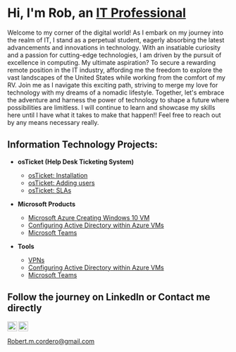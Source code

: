 <h1>Hi, I'm Rob, an <a href="(https://www.linkedin.com/in/robert-cordero-703365198/)">IT Professional</a></h1>

Welcome to my corner of the digital world! As I embark on my journey into the realm of IT, I stand as a perpetual student, eagerly absorbing the latest advancements and innovations in technology. With an insatiable curiosity and a passion for cutting-edge technologies, I am driven by the pursuit of excellence in computing. My ultimate aspiration? To secure a rewarding remote position in the IT industry, affording me the freedom to explore the vast landscapes of the United States while working from the comfort of my RV. Join me as I navigate this exciting path, striving to merge my love for technology with my dreams of a nomadic lifestyle. Together, let's embrace the adventure and harness the power of technology to shape a future where possibilities are limitless. I will continue to learn and showcase my skills here until I have what it takes to make that happen!! Feel free to reach out by any means necessary really.

<h2>Information Technology Projects:</h2>


- <b>osTicket (Help Desk Ticketing System)</b>

  - [osTicket: Installation](https://github.com/Robertc30/OsTicket/blob/main/README.md)
  - [osTicket: Adding users](https://github.com/Robertc30/Users)
  - [osTicket: SLAs](https://github.com/Robertc30/SLAs)
    
- <b>Microsoft Products</b>

  - [Microsoft Azure Creating Windows 10 VM](https://github.com/Robertc30/VM)
  - [Configuring Active Directory within Azure VMs](https://github.com/Robertc30/ActiveDirectory)
  - [Microsoft Teams](https://github.com/Robertc30/Random2)

- <b>Tools</b>

  - [VPNs](https://github.com/Robertc30/Random1)
  - [Configuring Active Directory within Azure VMs](https://github.com/Robertc30/ActiveDirectory)
  - [Microsoft Teams](https://github.com/Robertc30/Random2)


<h2>Follow the journey on LinkedIn or Contact me directly</h2>

<img align="left" alt="Rob | LinkedIn" width="22px" src="https://cdn.jsdelivr.net/npm/simple-icons@v3/icons/linkedin.svg" />
<img align="center" alt="Rob | Gmail" width="22px" src="https://i.imgur.com/Wv76wht.png" />

Robert.m.cordero@gmail.com
